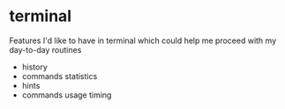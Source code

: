 # terminal
Features I'd like to have in terminal which could help me proceed with my day-to-day routines

- history
- commands statistics
- hints
- commands usage timing
